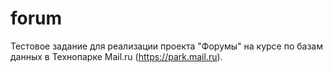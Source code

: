 # forum

Тестовое задание для реализации проекта &quot;Форумы&quot; на курсе по базам данных в
Технопарке Mail.ru (https://park.mail.ru).

